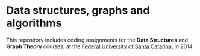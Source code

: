 # Data structures, graphs and algorithms

This repository includes coding assignments for the **Data Structures** and **Graph Theory** courses, at the [Federal University of Santa Catarina](http://ufsc.br), in 2014.
